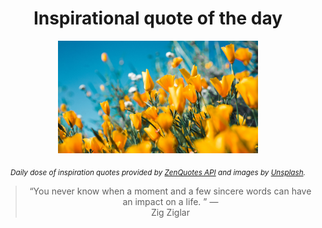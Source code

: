 
<div align="center">

# Inspirational quote of the day

<img src="./data/photo.jpeg" alt="Beautiful nature photo" width="320" height="180">

<sub><i>Daily dose of inspiration quotes provided by [ZenQuotes API](https://zenquotes.io/) and images by [Unsplash](https://unsplash.com/).</i></sub>


<blockquote>&ldquo;You never know when a moment and a few sincere words can have an impact on a life.  &rdquo; &mdash; <footer>Zig Ziglar</footer></blockquote>

</div>
